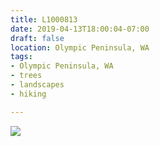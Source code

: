 ```yaml
---
title: L1000813
date: 2019-04-13T18:00:04-07:00
draft: false
location: Olympic Peninsula, WA
tags:
- Olympic Peninsula, WA
- trees
- landscapes
- hiking

---
```

![](https://d17enza3bfujl8.cloudfront.net/L1000813.jpg)
